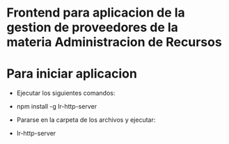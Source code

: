 # Frontend para aplicacion de la gestion de proveedores de la materia Administracion de Recursos 

# Para iniciar aplicacion 
* Ejecutar los siguientes comandos:
 - npm install -g lr-http-server
* Pararse en la carpeta de los archivos y ejecutar:
 - lr-http-server
	
